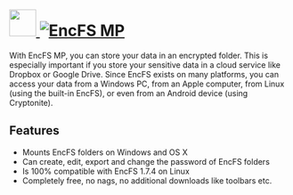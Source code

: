 # [<img src="https://cdn.rawgit.com/AdmiringWorm/chocolatey-packages/20142bc38d0ec9aa2d81fd14cc6053acb03d16c7/icons/encfsmp.png" height="48" width="48" /> ![EncFS MP](https://img.shields.io/chocolatey/v/encfsmp.svg?label=EncFS%20MP&style=for-the-badge)](https://chocolatey.org/packages/encfsmp)

With EncFS MP, you can store your data in an encrypted folder. This is especially important if you store your sensitive data in a cloud service like Dropbox or Google Drive.
Since EncFS exists on many platforms, you can access your data from a Windows PC, from an Apple computer, from Linux (using the built-in EncFS), or even from an Android device (using Cryptonite).

## Features

- Mounts EncFS folders on Windows and OS X
- Can create, edit, export and change the password of EncFS folders
- Is 100% compatible with EncFS 1.7.4 on Linux
- Completely free, no nags, no additional downloads like toolbars etc.
